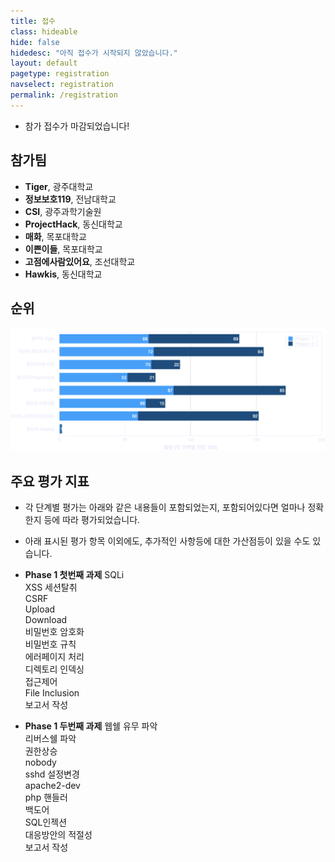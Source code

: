 ```yaml
---
title: 접수
class: hideable
hide: false
hidedesc: "아직 접수가 시작되지 않았습니다."
layout: default
pagetype: registration
navselect: registration
permalink: /registration
---
```



* 참가 접수가 마감되었습니다!

## 참가팀 

* **Tiger**, 광주대학교
* **정보보호119**, 전남대학교
* **CSI**, 광주과학기술원
* **ProjectHack**, 동신대학교
* **매화**, 목포대학교
* **이쁜이들**, 목포대학교
* **고점에사람있어요**, 조선대학교
* **Hawkis**, 동신대학교

## 순위

<p class="oversize"><img src="/assets/img/rank.png"></p>

## 주요 평가 지표
* 각 단계별 평가는 아래와 같은 내용들이 포함되었는지, 포함되어있다면 얼마나 정확한지 등에 따라 평가되었습니다.
* 아래 표시된 평가 항목 이외에도, 추가적인 사항등에 대한 가산점등이 있을 수도 있습니다.

* **Phase 1 첫번째 과제**
    SQLi  
    XSS 세션탈취   
    CSRF  
    Upload  
    Download  
    비밀번호 암호화  
    비밀번호 규칙  
    에러페이지 처리  
    디렉토리 인덱싱  
    접근제어   
    File Inclusion  
    보고서 작성  

* **Phase 1 두번째 과제**
    웹쉘 유무 파악  
    리버스쉘 파악  
    권한상승   
    nobody  
    sshd 설정변경  
    apache2-dev  
    php 핸들러  
    백도어  
    SQL인젝션  
    대응방안의 적절성  
    보고서 작성  

<!-- [새 창에서 보기](https://docs.google.com/forms/d/e/1FAIpQLSdlLooDw08T5JQCSOtVcx1sHs9s7_LcxAWxLJB8djLKivjNBQ/viewform?embedded=true){:target="_blank"}  

<embed id="submit-form" src="https://docs.google.com/forms/d/e/1FAIpQLSdlLooDw08T5JQCSOtVcx1sHs9s7_LcxAWxLJB8djLKivjNBQ/viewform?embedded=true" />

<style>
  embed#submit-form {
    display: block;
    margin: auto;
    width: 100%;
    height: 70vh;
    background: #fff;
    border-radius: .5em;
  }
</style> -->
